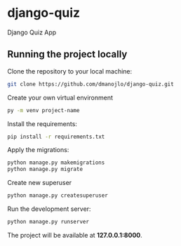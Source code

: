 # django-quiz
Django Quiz App

## Running the project locally

Clone the repository to your local machine:

```bash
git clone https://github.com/dmanojlo/django-quiz.git
```

Create your own virtual environment
```bash
py -m venv project-name
```

Install the requirements:

```bash
pip install -r requirements.txt
```

Apply the migrations:

```bash
python manage.py makemigrations
python manage.py migrate
```

Create new superuser
```bash
python manage.py createsuperuser
```

Run the development server:

```bash
python manage.py runserver
```



The project will be available at **127.0.0.1:8000**.
